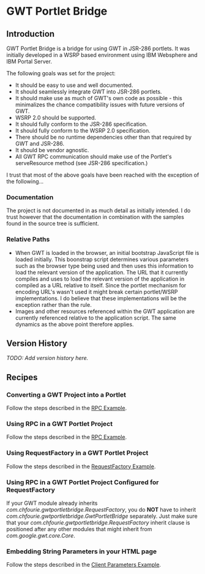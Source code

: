# GWT Portlet Bridge

## Introduction

GWT Portlet Bridge is a bridge for using GWT in JSR-286 portlets.  It was initially developed in a WSRP based environment using IBM Websphere and IBM Portal Server.

The following goals was set for the project:

  * It should be easy to use and well documented.
  * It should seamlessly integrate GWT into JSR-286 portlets.
  * It should make use as much of GWT's own code as possible - this minimalizes the chance compatibility issues with future versions of GWT.
  * WSRP 2.0 should be supported.
  * It should fully conform to the JSR-286 specification.
  * It should fully conform to the WSRP 2.0 specification.
  * There should be no runtime dependencies other than that required by GWT and JSR-286.
  * It should be vendor agnostic.
  * All GWT RPC communication should make use of the Portlet's serveResource method (see JSR-286 specification.)

I trust that most of the above goals have been reached with the exception of the following...

### Documentation
The project is not documented in as much detail as initially intended.  I do trust however that the documentation in combination with the samples found in the source tree is sufficient.

### Relative Paths
  * When GWT is loaded in the browser, an initial bootstrap JavaScript file is loaded initially.  This boonstrap script determines various parameters such as the browser type being used and then uses this information to load the relevant version of the application.  The URL that it currently compiles and uses to load the relevant version of the application in compiled as a URL relative to itself.  Since the portlet mechanism for encoding URL's wasn't used it might break certain portlet/WSRP implementations.  I do believe that these implementations will be the exception rather than the rule.
  * Images and other resources referenced within the GWT application are currently referenced relative to the application script.  The same dynamics as the above point therefore applies.

## Version History

_TODO: Add version history here._

## Recipes

### Converting a GWT Project into a Portlet
Follow the steps described in the [RPC Example](https://github.com/chfourie/gwt-portlet-bridge/blob/master/docs/RPC-Example.md).

### Using RPC in a GWT Portlet Project
Follow the steps described in the [RPC Example](https://github.com/chfourie/gwt-portlet-bridge/blob/master/docs/RPC-Example.md).

### Using RequestFactory in a GWT Portlet Project
Follow the steps described in the [RequestFactory Example](https://github.com/chfourie/gwt-portlet-bridge/blob/master/docs/RequestFactory-Example.md).

### Using RPC in a GWT Portlet Project Configured for RequestFactory
If your GWT module already inherits _com.chfourie.gwtportletbridge.RequestFactory_, you do **NOT** have to inherit _com.chfourie.gwtportletbridge.GwtPortletBridge_ separately.  Just make sure that your _com.chfourie.gwtportletbridge.RequestFactory_ inherit clause is positioned after any other modules that might inherit from _com.google.gwt.core.Core_.

### Embedding String Parameters in your HTML page
Follow the steps described in the [Client Parameters Example](https://github.com/chfourie/gwt-portlet-bridge/blob/master/docs/Client-Parameters-Example.md).